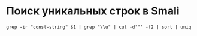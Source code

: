 # Поиск уникальных строк в Smali

```
grep -ir "const-string" $1 | grep "\\u" | cut -d'"' -f2 | sort | uniq
```

